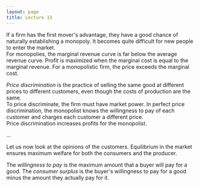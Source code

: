 ```yaml
---
layout: page
title: Lecture 13
---
```


<script type="text/javascript" async src="https://cdnjs.cloudflare.com/ajax/libs/mathjax/2.7.5/latest.js?config=TeX-MML-AM_CHTML" async></script>

If a firm has the first mover's advantage, they have a good chance of naturally establishing a monopoly. It becomes quite difficult for new people to enter the market.    
For monopolies, the marginal revenue curve is far below the average revenue curve. Profit is maximized when the marginal cost is equal to the marginal revenue. For a monopolistic firm, the price exceeds the marginal cost.

_Price discrimination_ is the practice of selling the same good at different prices to different customers, even though the costs of production are the same.    
To price discriminate, the firm must have market power. In perfect price discrimination, the monopolist knows the willingness to pay of each customer and charges each customer a different price.    
Price discrimination increases profits for the monopolist.

...

Let us now look at the opinions of the customers. Equilibrium in the market ensures maximum welfare for both the consumers and the producer.

The _willingness to pay_ is the maximum amount that a buyer will pay for a good. The _consumer surplus_ is the buyer's willingness to pay for a good minus the amount they actually pay for it.